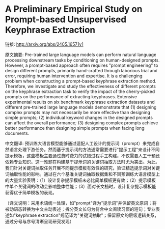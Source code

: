 # A Preliminary Empirical Study on Prompt-based Unsupervised Keyphrase Extraction

链接: http://arxiv.org/abs/2405.16571v1

原文摘要:
Pre-trained large language models can perform natural language processing
downstream tasks by conditioning on human-designed prompts. However, a
prompt-based approach often requires "prompt engineering" to design different
prompts, primarily hand-crafted through laborious trial and error, requiring
human intervention and expertise. It is a challenging problem when constructing
a prompt-based keyphrase extraction method. Therefore, we investigate and study
the effectiveness of different prompts on the keyphrase extraction task to
verify the impact of the cherry-picked prompts on the performance of extracting
keyphrases. Extensive experimental results on six benchmark keyphrase
extraction datasets and different pre-trained large language models demonstrate
that (1) designing complex prompts may not necessarily be more effective than
designing simple prompts; (2) individual keyword changes in the designed
prompts can affect the overall performance; (3) designing complex prompts
achieve better performance than designing simple prompts when facing long
documents.

中文翻译:
预训练大语言模型能够通过适配人工设计的提示词（prompt）来完成自然语言处理下游任务。然而基于提示词的方法通常需要进行"提示工程"来设计不同提示模板，这些模板主要通过费时费力的试错过程手工构建，不仅需要人工干预还依赖专业知识。这一难题在构建基于提示词的关键词抽取方法时尤为突出。为此，我们针对关键词抽取任务开展不同提示模板有效性的研究，验证精选提示词对关键词抽取性能的影响。通过在六个基准关键词抽取数据集和不同预训练大语言模型上的大量实验表明：（1）设计复杂提示模板未必比简单模板更有效；（2）提示模板中单个关键词的改动会影响整体性能；（3）面对长文档时，设计复杂提示模板能获得优于简单模板的表现。

（译文说明：采用术语统一处理，如"prompt"译为"提示词"并保留英文原词；将被动语态转换为中文主动表述；拆分英文长句为符合中文阅读习惯的短句；专业表述如"keyphrase extraction"规范译为"关键词抽取"；保留原文的层级逻辑关系，通过分号与序号清晰呈现研究发现）
